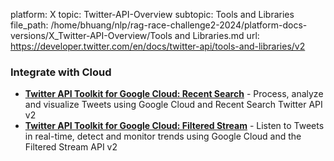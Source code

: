 platform: X
topic: Twitter-API-Overview
subtopic: Tools and Libraries
file_path: /home/bhuang/nlp/rag-race-challenge2-2024/platform-docs-versions/X_Twitter-API-Overview/Tools and Libraries.md
url: https://developer.twitter.com/en/docs/twitter-api/tools-and-libraries/v2

### Integrate with Cloud

* **[Twitter API Toolkit for Google Cloud: Recent Search](https://developer.twitter.com/en/docs/tutorials/developer-guide--twitter-api-toolkit-for-google-cloud)** - Process, analyze and visualize Tweets using Google Cloud and Recent Search Twitter API v2
* **[Twitter API Toolkit for Google Cloud: Filtered Stream](https://developer.twitter.com/en/docs/tutorials/developer-guide--twitter-api-toolkit-for-google-cloud1)** - Listen to Tweets in real-time, detect and monitor trends using Google Cloud and the Filtered Stream API v2